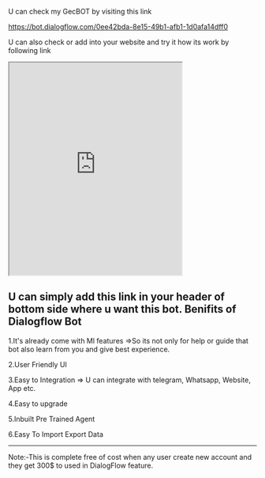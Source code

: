 U can check my GecBOT by visiting this link

https://bot.dialogflow.com/0ee42bda-8e15-49b1-afb1-1d0afa14dff0

U can also check or add into your website and try it how its work
by following link

<iframe height="430" width="350" src="https://bot.dialogflow.com/0ee42bda-8e15-49b1-afb1-1d0afa14dff0"></iframe>

U can simply add this link in your header of bottom side where u want this bot.
Benifits of Dialogflow Bot 
--------------------------------
1.It's already come with Ml features
=>So its not only for help or guide that bot also learn from you and give best experience.


2.User Friendly UI


3.Easy to Integration
=> U can integrate with telegram, Whatsapp, Website, App etc.



4.Easy to upgrade


5.Inbuilt Pre Trained Agent 

6.Easy To Import Export Data 


--------------------------------

Note:-This is complete free of cost when any user create new account and they get 300$ to used in DialogFlow feature.
